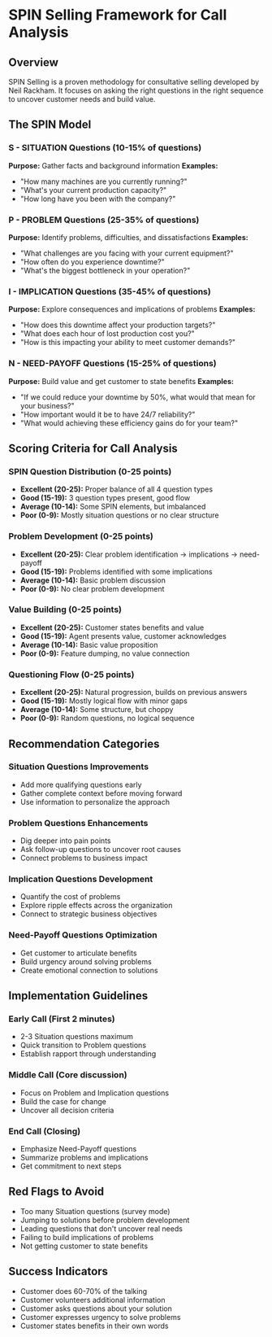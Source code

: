 # SPIN Selling Framework for Call Analysis

## Overview
SPIN Selling is a proven methodology for consultative selling developed by Neil Rackham. It focuses on asking the right questions in the right sequence to uncover customer needs and build value.

## The SPIN Model

### S - SITUATION Questions (10-15% of questions)
**Purpose:** Gather facts and background information
**Examples:**
- "How many machines are you currently running?"
- "What's your current production capacity?"
- "How long have you been with the company?"

### P - PROBLEM Questions (25-35% of questions)
**Purpose:** Identify problems, difficulties, and dissatisfactions
**Examples:**
- "What challenges are you facing with your current equipment?"
- "How often do you experience downtime?"
- "What's the biggest bottleneck in your operation?"

### I - IMPLICATION Questions (35-45% of questions)
**Purpose:** Explore consequences and implications of problems
**Examples:**
- "How does this downtime affect your production targets?"
- "What does each hour of lost production cost you?"
- "How is this impacting your ability to meet customer demands?"

### N - NEED-PAYOFF Questions (15-25% of questions)
**Purpose:** Build value and get customer to state benefits
**Examples:**
- "If we could reduce your downtime by 50%, what would that mean for your business?"
- "How important would it be to have 24/7 reliability?"
- "What would achieving these efficiency gains do for your team?"

## Scoring Criteria for Call Analysis

### SPIN Question Distribution (0-25 points)
- **Excellent (20-25):** Proper balance of all 4 question types
- **Good (15-19):** 3 question types present, good flow
- **Average (10-14):** Some SPIN elements, but imbalanced
- **Poor (0-9):** Mostly situation questions or no clear structure

### Problem Development (0-25 points)
- **Excellent (20-25):** Clear problem identification → implications → need-payoff
- **Good (15-19):** Problems identified with some implications
- **Average (10-14):** Basic problem discussion
- **Poor (0-9):** No clear problem development

### Value Building (0-25 points)
- **Excellent (20-25):** Customer states benefits and value
- **Good (15-19):** Agent presents value, customer acknowledges
- **Average (10-14):** Basic value proposition
- **Poor (0-9):** Feature dumping, no value connection

### Questioning Flow (0-25 points)
- **Excellent (20-25):** Natural progression, builds on previous answers
- **Good (15-19):** Mostly logical flow with minor gaps
- **Average (10-14):** Some structure, but choppy
- **Poor (0-9):** Random questions, no logical sequence

## Recommendation Categories

### Situation Questions Improvements
- Add more qualifying questions early
- Gather complete context before moving forward
- Use information to personalize the approach

### Problem Questions Enhancements
- Dig deeper into pain points
- Ask follow-up questions to uncover root causes
- Connect problems to business impact

### Implication Questions Development
- Quantify the cost of problems
- Explore ripple effects across the organization
- Connect to strategic business objectives

### Need-Payoff Questions Optimization
- Get customer to articulate benefits
- Build urgency around solving problems
- Create emotional connection to solutions

## Implementation Guidelines

### Early Call (First 2 minutes)
- 2-3 Situation questions maximum
- Quick transition to Problem questions
- Establish rapport through understanding

### Middle Call (Core discussion)
- Focus on Problem and Implication questions
- Build the case for change
- Uncover all decision criteria

### End Call (Closing)
- Emphasize Need-Payoff questions
- Summarize problems and implications
- Get commitment to next steps

## Red Flags to Avoid
- Too many Situation questions (survey mode)
- Jumping to solutions before problem development
- Leading questions that don't uncover real needs
- Failing to build implications of problems
- Not getting customer to state benefits

## Success Indicators
- Customer does 60-70% of the talking
- Customer volunteers additional information
- Customer asks questions about your solution
- Customer expresses urgency to solve problems
- Customer states benefits in their own words